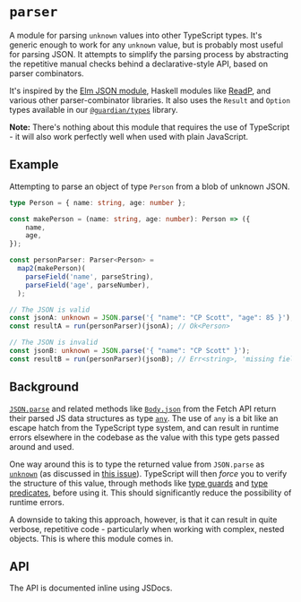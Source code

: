 # `parser`

A module for parsing `unknown` values into other TypeScript types. It's generic enough to work for any `unknown` value, but is probably most useful for parsing JSON. It attempts to simplify the parsing process by abstracting the repetitive manual checks behind a declarative-style API, based on parser combinators.

It's inspired by the [Elm JSON module](https://package.elm-lang.org/packages/elm/json/latest/), Haskell modules like [ReadP](https://hackage.haskell.org/package/base-4.14.1.0/docs/Text-ParserCombinators-ReadP.html), and various other parser-combinator libraries. It also uses the `Result` and `Option` types available in our [`@guardian/types`](https://github.com/guardian/types) library.

**Note:** There's nothing about this module that requires the use of TypeScript - it will also work perfectly well when used with plain JavaScript.

## Example

Attempting to parse an object of type `Person` from a blob of unknown JSON.

```ts
type Person = { name: string, age: number };

const makePerson = (name: string, age: number): Person => ({
    name,
    age,
});

const personParser: Parser<Person> =
  map2(makePerson)(
    parseField('name', parseString),
    parseField('age', parseNumber),
  );

// The JSON is valid
const jsonA: unknown = JSON.parse('{ "name": "CP Scott", "age": 85 }');
const resultA = run(personParser)(jsonA); // Ok<Person>

// The JSON is invalid
const jsonB: unknown = JSON.parse('{ "name": "CP Scott" }');
const resultB = run(personParser)(jsonB); // Err<string>, 'missing field' err
```

## Background

[`JSON.parse`](https://developer.mozilla.org/en-US/docs/Web/JavaScript/Reference/Global_Objects/JSON/parse) and related methods like [`Body.json`](https://developer.mozilla.org/en-US/docs/Web/API/Body/json) from the Fetch API return their parsed JS data structures as type [`any`](https://www.typescriptlang.org/docs/handbook/2/everyday-types.html#any). The use of `any` is a bit like an escape hatch from the TypeScript type system, and can result in runtime errors elsewhere in the codebase as the value with this type gets passed around and used.

One way around this is to type the returned value from `JSON.parse` as [`unknown`](https://www.typescriptlang.org/docs/handbook/2/functions.html#unknown) (as discussed in [this issue](https://github.com/typescript-eslint/typescript-eslint/issues/2118#issuecomment-641464651)). TypeScript will then _force_ you to verify the structure of this value, through methods like [type guards](https://www.typescriptlang.org/docs/handbook/2/narrowing.html#typeof-type-guards) and [type predicates](https://www.typescriptlang.org/docs/handbook/2/narrowing.html#using-type-predicates), before using it. This should significantly reduce the possibility of runtime errors.

A downside to taking this approach, however, is that it can result in quite verbose, repetitive code - particularly when working with complex, nested objects. This is where this module comes in.

## API

The API is documented inline using JSDocs.
